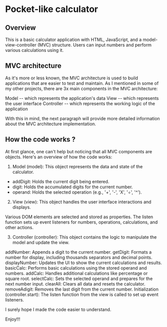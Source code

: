# Pocket-like calculator

## Overview

This is a basic calculator application with HTML, JavaScript, and a model-view-controller (MVC) structure. Users can input numbers and perform various calculations using it. 

## MVC architecture

As it's more or less known, the MVC architecture is used to build applications that are easier to test and maintain. As I mentioned in some of my other projects, there are 3x main components in the MVC architecture:

Model -- which represents the application's data
View -- which represents the user interface
Controller -- which represents the working logic of the application

With this in mind, the next paragraph will provide more detailed information about the MVC architecture implementation.

## How the code works ?

At first glance, one can't help but noticing that all MVC components are objects. Here's an overview of how the code works:

1) Model (model): This object represents the data and state of the calculator.

- addDigit: Holds the current digit being entered.
- digit: Holds the accumulated digits for the current number.
- operand: Holds the selected operation (e.g., '+', '-', 'X', '÷', '^').

2) View (view): This object handles the user interface interactions and displays.

Various DOM elements are selected and stored as properties.
The listen function sets up event listeners for numbers, operations, calculations, and other actions.

3) Controller (controller): This object contains the logic to manipulate the model and update the view.

addNumber: Appends a digit to the current number.
getDigit: Formats a number for display, including thousands separators and decimal points.
displayNumber: Updates the UI to show the current calculations and results.
basicCalc: Performs basic calculations using the stored operand and numbers.
addCalc: Handles additional calculations like percentage or square root.
selectCalc: Sets the selected operand and prepares for the next number input.
clearAll: Clears all data and resets the calculator.
removeAdigit: Removes the last digit from the current number.
Initialization (controller.start): The listen function from the view is called to set up event listeners.

I surely hope I made the code easier to understand. 

Enjoy!!!

